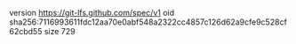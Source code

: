 version https://git-lfs.github.com/spec/v1
oid sha256:7116993611fdc12aa70e0abf548a2322cc4857c126d62a9cfe9c528cf62cbd55
size 729
